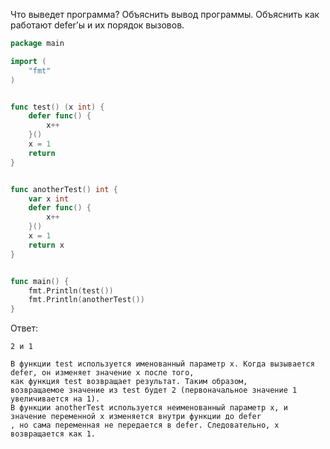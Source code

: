 Что выведет программа? Объяснить вывод программы. Объяснить как работают defer’ы и их порядок вызовов.

```go
package main

import (
	"fmt"
)


func test() (x int) {
	defer func() {
		x++
	}()
	x = 1
	return
}


func anotherTest() int {
	var x int
	defer func() {
		x++
	}()
	x = 1
	return x
}


func main() {
	fmt.Println(test())
	fmt.Println(anotherTest())
}
```

Ответ:
```
2 и 1

В функции test используется именованный параметр x. Когда вызывается defer, он изменяет значение x после того,
как функция test возвращает результат. Таким образом,
возвращаемое значение из test будет 2 (первоначальное значение 1 увеличивается на 1).
В функции anotherTest используется неименованный параметр x, и значение переменной x изменяется внутри функции до defer
, но сама переменная не передается в defer. Следовательно, x возвращается как 1.
```